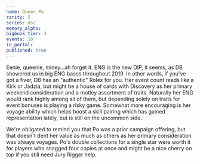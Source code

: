```yaml
---
name: Queen Po
rarity: 5
series: dsc
memory_alpha:
bigbook_tier: 3
events: 18
in_portal:
published: true
---
```


Eenie, queenie, miney...ah forget it. ENG is the new DIP, it seems, as DB showered us in big ENG bases throughout 2019. In other words, if you've got a fiver, DB has an "authentic" Rolex for you. Her event count reads like a Kirk or Jadzia, but might be a house of cards with Discovery as her primary weekend consideration and a motley assortment of traits. Naturally her ENG would rank highly among all of them, but depending solely on traits for event bonuses is playing a risky game. Somewhat more encouraging is her voyage ability which helps boost a skill pairing which has gained representation lately, but is still on the uncommon side.

We're obligated to remind you that Po was a prior campaign offering, but that doesn't dent her value as much as others as her primary consideration was always voyages. Po's double collections for a single star were worth it for players who snagged four copies at once and might be a nice cherry on top if you still need Jury Rigger help.
